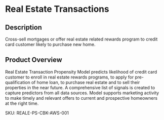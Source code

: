 # Real Estate Transactions
## Description
Cross-sell mortgages or offer real estate related rewards program to credit card customer likely to purchase new home.  

## Product Overview
Real Estate Transaction Propensity Model predicts likelihood of credit card customer to enroll in real estate rewards programs, to apply for pre-qualification of home loan, to purchase real estate and to sell their properties in the near future. A comprehensive list of signals is created to capture predictors from all data sources. Model supports marketing activity to make timely and relevant offers to current and prospective homeowners at the right time. 


SKU: REALE-PS-CBK-AWS-001
